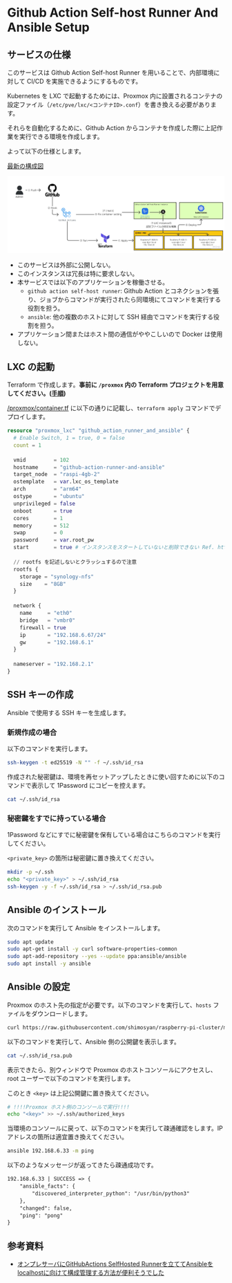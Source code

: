 # Github Action Self-host Runner And Ansible Setup

## サービスの仕様

このサービスは Github Action Self-host Runner を用いることで、内部環境に対して CI/CD を実施できるようにするものです。

Kubernetes を LXC で起動するためには、Proxmox 内に設置されるコンテナの設定ファイル（`/etc/pve/lxc/<コンテナID>.conf`）を書き換える必要があります。

それらを自動化するために、Github Action からコンテナを作成した際に上記作業を実行できる環境を作成します。

よって以下の仕様とします。

[最新の構成図](https://miro.com/app/board/uXjVOnZ07F0=/?moveToWidget=3458764559949216999&cot=14)

![構成図](./diagram.jpg)

- このサービスは外部に公開しない。
- このインスタンスは冗長は特に要求しない。
- 本サービスでは以下のアプリケーションを稼働させる。
  - `github action self-host runner`: Github Action とコネクションを張り、ジョブからコマンドが実行されたら同環境にてコマンドを実行する役割を担う。
  - `ansible`: 他の複数のホストに対して SSH 経由でコマンドを実行する役割を担う。
- アプリケーション間またはホスト間の通信がややこしいので Docker は使用しない。

## LXC の起動

Terraform で作成します。**事前に `/proxmox` 内の Terraform プロジェクトを用意してください。([手順](/proxmox/README.md))**

[/proxmox/container.tf](/proxmox/container.tf) に以下の通りに記載し、`terraform apply` コマンドでデプロイします。

```tf
resource "proxmox_lxc" "github_action_runner_and_ansible" {
  # Enable Switch, 1 = true, 0 = false
  count = 1

  vmid         = 102
  hostname     = "github-action-runner-and-ansible"
  target_node  = "raspi-4gb-2"
  ostemplate   = var.lxc_os_template
  arch         = "arm64"
  ostype       = "ubuntu"
  unprivileged = false
  onboot       = true
  cores        = 1
  memory       = 512
  swap         = 0
  password     = var.root_pw
  start        = true # インスタンスをスタートしていないと削除できない Ref. https://github.com/Telmate/terraform-provider-proxmox/issues/801

  // rootfs を記述しないとクラッシュするので注意
  rootfs {
    storage = "synology-nfs"
    size    = "8GB"
  }

  network {
    name     = "eth0"
    bridge   = "vmbr0"
    firewall = true
    ip       = "192.168.6.67/24"
    gw       = "192.168.6.1"
  }

  nameserver = "192.168.2.1"
}
```

## SSH キーの作成

Ansible で使用する SSH キーを生成します。

### 新規作成の場合

以下のコマンドを実行します。

```sh
ssh-keygen -t ed25519 -N "" -f ~/.ssh/id_rsa
```

作成された秘密鍵は、環境を再セットアップしたときに使い回すために以下のコマンドで表示して 1Password にコピーを控えます。

```sh
cat ~/.ssh/id_rsa
```

### 秘密鍵をすでに持っている場合

1Password などにすでに秘密鍵を保有している場合はこちらのコマンドを実行してください。

`<private_key>` の箇所は秘密鍵に置き換えてください。

```sh
mkdir -p ~/.ssh
echo "<private_key>" > ~/.ssh/id_rsa
ssh-keygen -y -f ~/.ssh/id_rsa > ~/.ssh/id_rsa.pub
```

## Ansible のインストール

次のコマンドを実行して Ansible をインストールします。

```sh
sudo apt update
sudo apt-get install -y curl software-properties-common
sudo apt-add-repository --yes --update ppa:ansible/ansible
sudo apt install -y ansible
```

## Ansible の設定

Proxmox のホスト先の指定が必要です。以下のコマンドを実行して、`hosts` ファイルをダウンロードします。

```sh
curl https://raw.githubusercontent.com/shimosyan/raspberry-pi-cluster/master/ansible/hosts > /etc/ansible/hosts
```

以下のコマンドを実行して、Ansible 側の公開鍵を表示します。

```sh
cat ~/.ssh/id_rsa.pub
```

表示できたら、別ウィンドウで Proxmox のホストコンソールにアクセスし、root ユーザーで以下のコマンドを実行します。

このとき `<key>` は上記公開鍵に置き換えてください。

```sh
# !!!!Proxmox ホスト側のコンソールで実行!!!!
echo "<key>" >> ~/.ssh/authorized_keys
```

当環境のコンソールに戻って、以下のコマンドを実行して疎通確認をします。IP アドレスの箇所は適宜置き換えてください。

```sh
ansible 192.168.6.33 -m ping
```

以下のようなメッセージが返ってきたら疎通成功です。

```txt
192.168.6.33 | SUCCESS => {
    "ansible_facts": {
        "discovered_interpreter_python": "/usr/bin/python3"
    },
    "changed": false,
    "ping": "pong"
}
```

## 参考資料

- [オンプレサーバにGitHubActions SelfHosted Runnerを立ててAnsibleをlocalhostに向けて構成管理する方法が便利そうでした](https://note.varu3.me/n/nbfdac1d0b05f)
